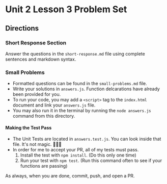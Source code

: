 # Unit 2 Lesson 3 Problem Set

## Directions
### Short Response Section
Answer the questions in the `short-response.md` file using complete sentences and markdown syntax.

### Small Problems
* Formatted questions can be found in the `small-problems.md` file.
* Write your solutions in `answers.js`. Function delcarations have already been provided for you.
* To run your code, you may add a `<script>` tag to the `index.html` document and link your `answers.js` file.
* You may also run it in the terminal by running the `node answers.js` command from this directory.

#### Making the Test Pass
* The Unit Tests are located in `answers.test.js`. You can look inside that file. It's not magic. 🧙🏾‍♂️
* In order for me to accept your PR, all of my tests must pass.
    1. Install the test with `npm install`. (Do this only one time)
    2. Run your test with `npm test`. (Run this command often to see if your functions are passing)

As always, when you are done, commit, push, and open a PR.
